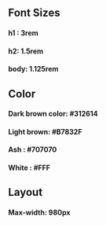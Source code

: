 ## Font Sizes

#### h1 : 3rem

#### h2: 1.5rem

#### body: 1.125rem

## Color

#### Dark brown color: #312614

#### Light brown: #B7832F

#### Ash : #707070

#### White : #FFF

## Layout

#### Max-width: 980px
